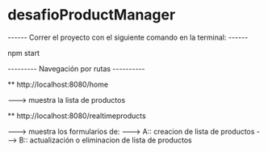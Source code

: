 # desafioProductManager

------ Correr el proyecto con el siguiente comando en la terminal: ------

npm start

--------- Navegación por rutas ----------

** http://localhost:8080/home

  ---> muestra la lista de productos


** http://localhost:8080/realtimeproducts

  ---> muestra los formularios de: 
        ---> A:: creacion de lista de productos
        ---> B:: actualización o eliminacion de lista de productos
